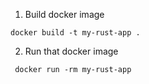 1. Build docker image

` docker build -t my-rust-app . `

2. Run that docker image

` docker run -rm my-rust-app`
